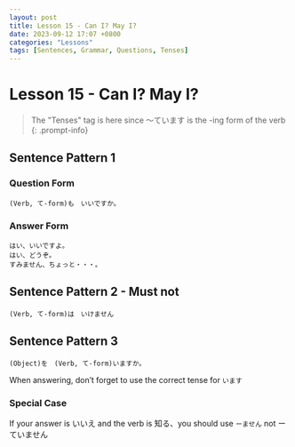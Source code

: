 ```yaml
---
layout: post 
title: Lesson 15 - Can I? May I? 
date: 2023-09-12 17:07 +0800 
categories: "Lessons"
tags: [Sentences, Grammar, Questions, Tenses]
---
```

 
# Lesson 15 - Can I? May I?
> The "Tenses" tag is here since ～ています is the -ing form of the verb
{: .prompt-info}

## Sentence Pattern 1

### Question Form 
```
(Verb, て-form)も　いいですか。
```

### Answer Form
```
はい、いいですよ。
はい、どうぞ。
すみません、ちょっと・・・。
```

## Sentence Pattern 2 - Must not
```
(Verb, て-form)は　いけません
```

## Sentence Pattern 3
```
(Object)を　(Verb, て-form)いますか。
```
When answering, don’t forget to use the correct tense for `います`

### Special Case
If your answer is いいえ and the verb is 知る、you should use `ーません` not ーていません
